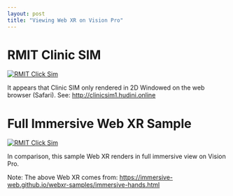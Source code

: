 ```yaml
---
layout: post
title: "Viewing Web XR on Vision Pro"
---
```


# RMIT Clinic SIM
[![RMIT Click Sim](https://img.youtube.com/vi/K3y9jBa3k8U/0.jpg)](https://youtu.be/K3y9jBa3k8U) 

It appears that Clinic SIM only rendered in 2D Windowed on the web browser (Safari). See: http://clinicsim1.hudini.online


# Full Immersive Web XR Sample

[![RMIT Click Sim](https://img.youtube.com/vi/mEEbKmIgvN4/0.jpg)](https://youtu.be/mEEbKmIgvN4) 

In comparison, this sample Web XR renders in full immersive view on Vision Pro.

Note: The above Web XR comes from: https://immersive-web.github.io/webxr-samples/immersive-hands.html


<!--more-->
